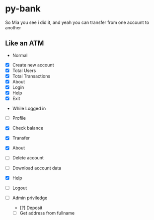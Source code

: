 # py-bank
 So Mia you see i did it, and yeah you can transfer from one account to another

## Like an ATM
- Normal 
- [x] Create new account
- [x] Total Users
- [x] Total Transactions
- [x] About
- [x] Login
- [x] Help
- [x] Exit

- While Logged in
- [ ] Profile
- [x] Check balance
- [x] Transfer
- [x] About
- [ ] Delete account
- [ ] Download account data
- [x] Help
- [ ] Logout

- [ ] Admin priviledge
    - [?] Deposit
    - [ ] Get address from fullname